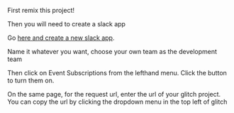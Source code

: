 First remix this project!

Then you will need to create a slack app

Go [here and create a new slack app](https://api.slack.com/apps?new_app=1).

Name it whatever you want, choose your own team as the development team

Then click on Event Subscriptions from the lefthand menu. Click the button to turn them on.

On the same page, for the request url, enter the url of your glitch project. 
You can copy the url by clicking the dropdown menu in the top left of glitch
